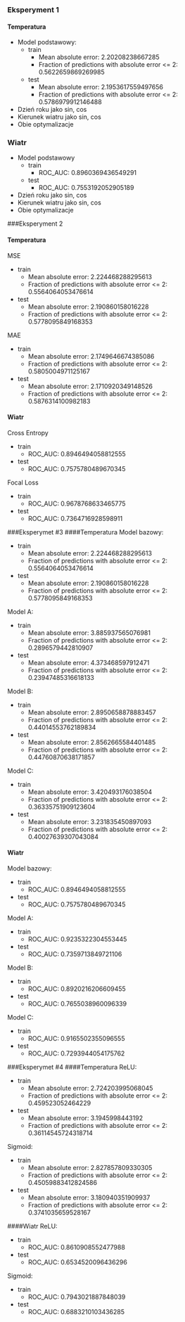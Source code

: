 
### Eksperyment 1
#### Temperatura
* Model podstawowy:
    * train
	    * Mean absolute error: 2.20208238667285
	    * Fraction of predictions with absolute error <= 2: 0.5622659869269985
    * test
	    * Mean absolute error: 2.1953617559497656
	    * Fraction of predictions with absolute error <= 2: 0.5786979912146488
* Dzień roku jako sin, cos
* Kierunek wiatru jako sin, cos
* Obie optymalizacje
### Wiatr
* Model podstawowy
    * train
	    * ROC_AUC: 0.8960369436549291
    * test
	    * ROC_AUC: 0.7553192052905189
* Dzień roku jako sin, cos
* Kierunek wiatru jako sin, cos
* Obie optymalizacje


###Eksperyment 2
#### Temperatura
MSE
* train
	* Mean absolute error: 2.224468288295613
	* Fraction of predictions with absolute error <= 2: 0.5564064053476614
* test
	* Mean absolute error: 2.190860158016228
	* Fraction of predictions with absolute error <= 2: 0.5778095849168353


MAE
* train
	* Mean absolute error: 2.1749646674385086
	* Fraction of predictions with absolute error <= 2: 0.5805004971125167
* test
	* Mean absolute error: 2.1710920349148526
	* Fraction of predictions with absolute error <= 2: 0.5876314100982183

#### Wiatr
Cross Entropy
* train
	* ROC_AUC: 0.8946494058812555
* test
	* ROC_AUC: 0.7575780489670345


Focal Loss
* train
	* ROC_AUC: 0.9678768633465775
* test
	* ROC_AUC: 0.7364716928598911

###Eksperymet #3
####Temperatura
Model bazowy:
* train
	* Mean absolute error: 2.224468288295613
	* Fraction of predictions with absolute error <= 2: 0.5564064053476614
* test
	* Mean absolute error: 2.190860158016228
	* Fraction of predictions with absolute error <= 2: 0.5778095849168353

Model A:
* train
	* Mean absolute error: 3.885937565076981
	* Fraction of predictions with absolute error <= 2: 0.2896579442810907
* test
	* Mean absolute error: 4.373468597912471
	* Fraction of predictions with absolute error <= 2: 0.23947485316618133

Model B:
* train
	* Mean absolute error: 2.8950658878883457
	* Fraction of predictions with absolute error <= 2: 0.44014553762189834
* test
	* Mean absolute error: 2.8562665584401485
	* Fraction of predictions with absolute error <= 2: 0.44760870638171857

Model C:
* train
	* Mean absolute error: 3.420493176038504
	* Fraction of predictions with absolute error <= 2: 0.36335751909123604
* test
	* Mean absolute error: 3.231835450897093
	* Fraction of predictions with absolute error <= 2: 0.40027639307043084


#### Wiatr
Model bazowy:
* train
	* ROC_AUC: 0.8946494058812555
* test
	* ROC_AUC: 0.7575780489670345

Model A:
* train
	* ROC_AUC: 0.9235322304553445
* test
	* ROC_AUC: 0.7359713849721106

Model B:
* train
	* ROC_AUC: 0.8920216206609455
* test
	* ROC_AUC: 0.7655038960096339

Model C:
* train
	* ROC_AUC: 0.9165502355096555
* test
	* ROC_AUC: 0.7293944054175762


###Eksperymet #4
####Temperatura
ReLU:
* train
	* Mean absolute error: 2.724203995068045
	* Fraction of predictions with absolute error <= 2: 0.459523052464229
* test
	* Mean absolute error: 3.1945998443192
	* Fraction of predictions with absolute error <= 2: 0.36114545724318714

Sigmoid:
* train
	* Mean absolute error: 2.827857809330305
	* Fraction of predictions with absolute error <= 2: 0.45059883412824586
* test
	* Mean absolute error: 3.180940351909937
	* Fraction of predictions with absolute error <= 2: 0.3741035659528167


####Wiatr
ReLU:
* train
	* ROC_AUC: 0.8610908552477988
* test
	* ROC_AUC: 0.6534520096436296

Sigmoid:
* train
	* ROC_AUC: 0.7943021887848039
* test
	* ROC_AUC: 0.6883210103436285
